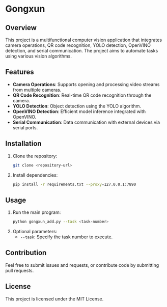 # Gongxun

## Overview

This project is a multifunctional computer vision application that integrates camera operations, QR code recognition, YOLO detection, OpenVINO detection, and serial communication. The project aims to automate tasks using various vision algorithms.

## Features

- **Camera Operations**: Supports opening and processing video streams from multiple cameras.
- **QR Code Recognition**: Real-time QR code recognition through the camera.
- **YOLO Detection**: Object detection using the YOLO algorithm.
- **OpenVINO Detection**: Efficient model inference integrated with OpenVINO.
- **Serial Communication**: Data communication with external devices via serial ports.

## Installation

1. Clone the repository:
   ```bash
   git clone <repository-url>
   ```
2. Install dependencies:
   ```bash
   pip install -r requirements.txt --proxy=127.0.0.1:7890
   ```

## Usage

1. Run the main program:
   ```bash
   python gongxun_add.py --task <task-number>
   ```
2. Optional parameters:
   - `--task`: Specify the task number to execute.

## Contribution

Feel free to submit issues and requests, or contribute code by submitting pull requests.

## License

This project is licensed under the MIT License.
